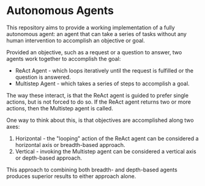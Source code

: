 # Autonomous Agents

This repository aims to provide a working implementation of a fully autonomous agent:
an agent that can take a series of tasks without any human intervention to accomplish an objective or goal.

Provided an objective, such as a request or a question to answer, two agents work together to accomplish the goal:
* ReAct Agent - which loops iteratively until the request is fulfilled or the question is answered.
* Multistep Agent - which takes a series of steps to accomplish a goal.

The way these interact, is that the ReAct agent is guided to prefer single actions, but is not forced to do so.
If the ReAct agent returns two or more actions, then the Multistep agent is called.

One way to think about this, is that objectives are accomplished along two axes:
1. Horizontal - the "looping" action of the ReAct agent can be considered a horizontal axis or breadth-based approach.
2. Vertical - invoking the Multistep agent can be considered a vertical axis or depth-based approach.

This approach to combining both breadth- and depth-based agents produces superior results to either approach alone.